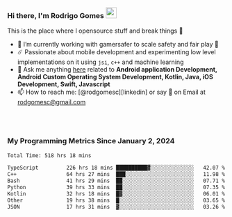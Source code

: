 
### Hi there, I'm Rodrigo Gomes <img src="https://media.giphy.com/media/hvRJCLFzcasrR4ia7z/giphy.gif" width="25px">
This is the place where I opensource stuff and break things 🤣
- 🔭 I’m currently working with gamersafer to scale safety and fair play 💜
- ☄️ Passionate about mobile development and experimenting low level implementations on it using `jsi`, `c++` and machine learning
- 💬 Ask me anything [here](https://github.com/rodgomesc/rodgomesc/issues) related to <b>Android application Development, Android Custom Operating System Development, Kotlin, Java, iOS Development, Swift, Javascript</b>
- 📫 How to reach me: [@rodgomesc][linkedin] or say 👋 on Email at [rodgomesc@gmail.com](mailto:rodgomesc@gmail.com)


<br/>

<!-- 
<picture>
  <img src="/github-metrics.svg" alt="Metrics">
</picture>
-->

</br>

### My Programming Metrics Since January 2, 2024 


<!--START_SECTION:waka-->

```txt
Total Time: 518 hrs 18 mins

TypeScript         226 hrs 18 mins ██████████▓░░░░░░░░░░░░░░   42.07 %
C++                64 hrs 27 mins  ███░░░░░░░░░░░░░░░░░░░░░░   11.98 %
Bash               41 hrs 29 mins  ██░░░░░░░░░░░░░░░░░░░░░░░   07.71 %
Python             39 hrs 33 mins  ██░░░░░░░░░░░░░░░░░░░░░░░   07.35 %
Kotlin             32 hrs 18 mins  █▓░░░░░░░░░░░░░░░░░░░░░░░   06.01 %
Other              19 hrs 38 mins  █░░░░░░░░░░░░░░░░░░░░░░░░   03.65 %
JSON               17 hrs 31 mins  ▓░░░░░░░░░░░░░░░░░░░░░░░░   03.26 %
```

<!--END_SECTION:waka-->
